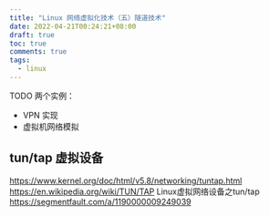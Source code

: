 ```yaml
---
title: "Linux 网络虚拟化技术（五）隧道技术"
date: 2022-04-21T00:24:21+08:00
draft: true
toc: true
comments: true
tags:
  - linux
---
```


TODO 两个实例：

* VPN 实现
* 虚拟机网络模拟

## tun/tap 虚拟设备

https://www.kernel.org/doc/html/v5.8/networking/tuntap.html
https://en.wikipedia.org/wiki/TUN/TAP
Linux虚拟网络设备之tun/tap https://segmentfault.com/a/1190000009249039
